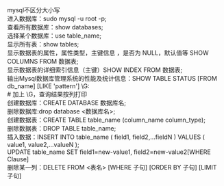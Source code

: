 mysql不区分大小写  
进入数据库：sudo mysql -u root -p;  
查看所有数据库：show databases;  
选择某个数据库：use table_name;  
显示所有表：show tables;  
显示数据表的属性，属性类型，主键信息 ，是否为 NULL，默认值等 SHOW COLUMNS FROM 数据表;  
显示数据表的详细索引信息（主键）SHOW INDEX FROM 数据表;  
输出Mysql数据库管理系统的性能及统计信息：SHOW TABLE STATUS [FROM db_name] [LIKE 'pattern'] \G:  
   \# 加上 \G，查询结果按列打印  
创建数据库：CREATE DATABASE 数据库名;  
删除数据库:drop database <数据库名>;  
创建数据表：CREATE TABLE table_name (column_name column_type);  
删除数据表：DROP TABLE table_name;  
插入数据：INSERT INTO table_name ( field1, field2,...fieldN ) VALUES ( value1, value2,...valueN );  
UPDATE table_name SET field1=new-value1, field2=new-value2[WHERE Clause]  
删除某一列：DELETE FROM <表名> [WHERE 子句] [ORDER BY 子句] [LIMIT 子句]  

